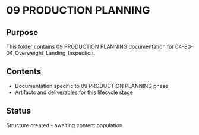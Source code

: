 # 09 PRODUCTION PLANNING

## Purpose
This folder contains 09 PRODUCTION PLANNING documentation for 04-80-04_Overweight_Landing_Inspection.

## Contents
- Documentation specific to 09 PRODUCTION PLANNING phase
- Artifacts and deliverables for this lifecycle stage

## Status
Structure created - awaiting content population.
